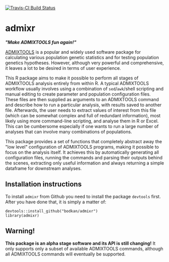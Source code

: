 [![Travis-CI Build Status](https://travis-ci.org/bodkan/admixr.svg?branch=master)](https://travis-ci.org/bodkan/admixr)

# admixr

_**"Make ADMIXTOOLS fun again!"**_

[ADMIXTOOLS](http://www.genetics.org/content/192/3/1065) is a popular
and widely used software package for calculating various population
genetic statistics and for testing population genetics hypotheses.
However, although very powerful and comprehensive, it leaves a lot to
be desired in terms of user experience.

This R package aims to make it possible to perform all stages of ADMIXTOOLS
analysis entirely from within R. A typical ADMIXTOOLS workflow usually
involves using a combination of `sed`/`awk`/shell scripting and manual
editing to create parameter and population configuration files. These files
are then supplied as arguments to an ADMIXTOOLS command and describe how to
run  a particular analysis, with results saved to another file. Afterwards,
the user needs to extract values of interest from this file (which can be
somewhat complex and full of redundant information), most likely using
more command-line scripting, and analyse them in R or Excel. This
can be cumbersome especially if one wants to run a large number of analyses
that can involve many combinations of populations.

This package provides a set of functions that completely abstract away the
"low level" configuration of ADMIXTOOLS programs, making it possible to
focus on the analysis itself. It achieves this by automatically
generating all configuration files, running the commands and parsing their
outputs behind the scenes, extracting only useful information and always
returning a simple dataframe for downstream analyses.

## Installation instructions

To install `admixr` from Github you need to install the package `devtools`
first. After you have done that, it is simply a matter of:

```
devtools::install_github("bodkan/admixr")
library(admixr)
```

## Warning!

**This package is an alpha stage software and its API is still changing!**
It only supports only a subset of available ADMIXTOOLS commands, although all
ADMIXTOOLS commands will eventually be supported.
